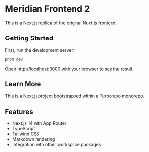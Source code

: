 # Meridian Frontend 2

This is a Next.js replica of the original Nuxt.js frontend.

## Getting Started

First, run the development server:

```bash
pnpm dev
```

Open [http://localhost:3000](http://localhost:3000) with your browser to see the result.

## Learn More

This is a [Next.js](https://nextjs.org/) project bootstrapped within a Turborepo monorepo.

## Features

- Next.js 14 with App Router
- TypeScript
- Tailwind CSS
- Markdown rendering
- Integration with other workspace packages 